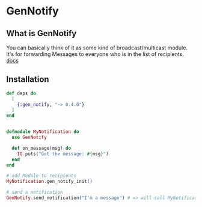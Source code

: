 # GenNotify

## What is GenNotify

You can basically think of it as some kind of broadcast/multicast module.
It's for forwarding Messages to everyone who is in the list of recipients.
[docs](https://hexdocs.pm/gen_notify/GenNotify.html#content)


## Installation

```elixir
def deps do
  [
    {:gen_notify, "~> 0.4.0"}
  ]
end
```

```elixir

defmodule MyNotification do
  use GenNotify

  def on_message(msg) do
    IO.puts("Got the message: #{msg}")
  end
end

# add Module to recipients
MyNotification.gen_notify_init()

# send a notification
GenNotify.send_notification("I'm a message") # => will call MyNotification.on_message/1

```



